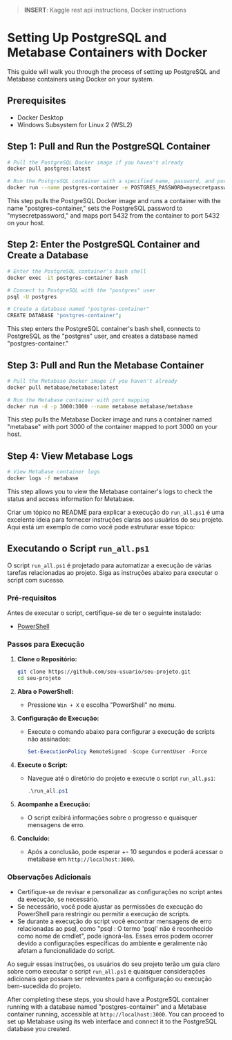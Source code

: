 > **INSERT**: Kaggle rest api instructions,  Docker instructions

# Setting Up PostgreSQL and Metabase Containers with Docker

This guide will walk you through the process of setting up PostgreSQL and Metabase containers using Docker on your system.

## Prerequisites

- Docker Desktop
- Windows Subsystem for Linux 2 (WSL2)

## Step 1: Pull and Run the PostgreSQL Container

```bash
# Pull the PostgreSQL Docker image if you haven't already
docker pull postgres:latest

# Run the PostgreSQL container with a specified name, password, and port mapping
docker run --name postgres-container -e POSTGRES_PASSWORD=mysecretpassword -d -p 5432:5432 postgres:latest
```

This step pulls the PostgreSQL Docker image and runs a container with the name "postgres-container," sets the PostgreSQL password to "mysecretpassword," and maps port 5432 from the container to port 5432 on your host.

## Step 2: Enter the PostgreSQL Container and Create a Database

```bash
# Enter the PostgreSQL container's bash shell
docker exec -it postgres-container bash

# Connect to PostgreSQL with the "postgres" user
psql -U postgres

# Create a database named "postgres-container"
CREATE DATABASE "postgres-container";
```

This step enters the PostgreSQL container's bash shell, connects to PostgreSQL as the "postgres" user, and creates a database named "postgres-container."

## Step 3: Pull and Run the Metabase Container

```bash
# Pull the Metabase Docker image if you haven't already
docker pull metabase/metabase:latest

# Run the Metabase container with port mapping
docker run -d -p 3000:3000 --name metabase metabase/metabase
```

This step pulls the Metabase Docker image and runs a container named "metabase" with port 3000 of the container mapped to port 3000 on your host.

## Step 4: View Metabase Logs

```bash
# View Metabase container logs
docker logs -f metabase
```

This step allows you to view the Metabase container's logs to check the status and access information for Metabase.

Criar um tópico no README para explicar a execução do `run_all.ps1` é uma excelente ideia para fornecer instruções claras aos usuários do seu projeto. Aqui está um exemplo de como você pode estruturar esse tópico:

## Executando o Script `run_all.ps1`

O script `run_all.ps1` é projetado para automatizar a execução de várias tarefas relacionadas ao projeto. Siga as instruções abaixo para executar o script com sucesso.

### Pré-requisitos

Antes de executar o script, certifique-se de ter o seguinte instalado:

- [PowerShell](https://docs.microsoft.com/en-us/powershell/scripting/install/installing-powershell)

### Passos para Execução

1. **Clone o Repositório:**
   ```bash
   git clone https://github.com/seu-usuario/seu-projeto.git
   cd seu-projeto
   ```

2. **Abra o PowerShell:**
   - Pressione `Win + X` e escolha "PowerShell" no menu.

3. **Configuração de Execução:**
   - Execute o comando abaixo para configurar a execução de scripts não assinados:
     ```powershell
     Set-ExecutionPolicy RemoteSigned -Scope CurrentUser -Force
     ```

4. **Execute o Script:**
   - Navegue até o diretório do projeto e execute o script `run_all.ps1`:
     ```powershell
     .\run_all.ps1
     ```

5. **Acompanhe a Execução:**
   - O script exibirá informações sobre o progresso e quaisquer mensagens de erro.

6. **Concluído:**
   - Após a conclusão, pode esperar +- 10 segundos e poderá acessar o metabase em `http://localhost:3000`.

### Observações Adicionais

- Certifique-se de revisar e personalizar as configurações no script antes da execução, se necessário.
- Se necessário, você pode ajustar as permissões de execução do PowerShell para restringir ou permitir a execução de scripts.
- Se durante a execução do script você encontrar mensagens de erro relacionadas ao psql, como "psql : O termo 'psql' não é reconhecido como nome de cmdlet", pode ignorá-las. Esses erros podem ocorrer devido a configurações específicas do ambiente e geralmente não afetam a funcionalidade do script.

Ao seguir essas instruções, os usuários do seu projeto terão um guia claro sobre como executar o script `run_all.ps1` e quaisquer considerações adicionais que possam ser relevantes para a configuração ou execução bem-sucedida do projeto.

After completing these steps, you should have a PostgreSQL container running with a database named "postgres-container" and a Metabase container running, accessible at `http://localhost:3000`. You can proceed to set up Metabase using its web interface and connect it to the PostgreSQL database you created.

